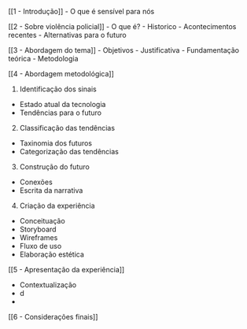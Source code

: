 [[1 - Introdução]]
	- O que é sensível para nós
	
[[2 - Sobre violência policial]]
	- O que é?
	- Historico
	- Acontecimentos recentes
	- Alternativas para o futuro
	
[[3 - Abordagem do tema]]
	- Objetivos
	- Justificativa
	- Fundamentação teórica
	- Metodologia
	
[[4 - Abordagem metodológica]]
 1. Identificação dos sinais
- Estado atual da tecnologia
- Tendências para o futuro

2. Classificação das tendências
- Taxinomia dos futuros
- Categorização das tendências

3. Construção do futuro
- Conexões
- Escrita da narrativa

4. Criação da experiência
- Conceituação
- Storyboard 
- Wireframes
- Fluxo de uso
- Elaboração estética

[[5 - Apresentação da experiência]]
- Contextualização
- d
-  

[[6 - Considerações finais]]